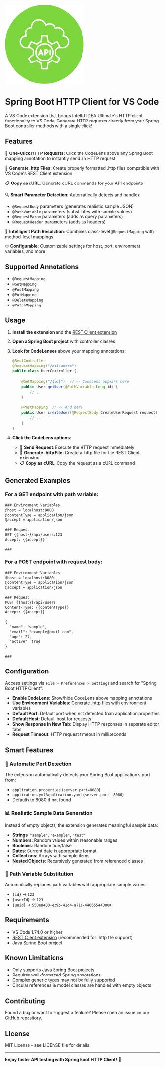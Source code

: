 ![Your Extension Icon](icon/icon.png)
# Spring Boot HTTP Client for VS Code

A VS Code extension that brings IntelliJ IDEA Ultimate's HTTP client functionality to VS Code. Generate HTTP requests directly from your Spring Boot controller methods with a single click!

## Features

🚀 **One-Click HTTP Requests**: Click the CodeLens above any Spring Boot mapping annotation to instantly send an HTTP request

📄 **Generate .http Files**: Create properly formatted .http files compatible with VS Code's REST Client extension

📋 **Copy as cURL**: Generate cURL commands for your API endpoints

🔍 **Smart Parameter Detection**: Automatically detects and handles:
- `@RequestBody` parameters (generates realistic sample JSON)
- `@PathVariable` parameters (substitutes with sample values)
- `@RequestParam` parameters (adds as query parameters)
- `@RequestHeader` parameters (adds as headers)

🎯 **Intelligent Path Resolution**: Combines class-level `@RequestMapping` with method-level mappings

⚙️ **Configurable**: Customizable settings for host, port, environment variables, and more

## Supported Annotations

- `@RequestMapping`
- `@GetMapping`
- `@PostMapping` 
- `@PutMapping`
- `@DeleteMapping`
- `@PatchMapping`

## Usage

1. **Install the extension** and the [REST Client extension](https://marketplace.visualstudio.com/items?itemName=humao.rest-client)

2. **Open a Spring Boot project** with controller classes

3. **Look for CodeLenses** above your mapping annotations:
   ```java
   @RestController
   @RequestMapping("/api/users")
   public class UserController {
       
       @GetMapping("/{id}")  // <- CodeLens appears here
       public User getUser(@PathVariable Long id) {
           // ...
       }
       
       @PostMapping  // <- And here
       public User createUser(@RequestBody CreateUserRequest request) {
           // ...
       }
   }
   ```

4. **Click the CodeLens options**:
   - 🚀 **Send Request**: Execute the HTTP request immediately
   - 📄 **Generate .http File**: Create a .http file for the REST Client extension
   - 📋 **Copy as cURL**: Copy the request as a cURL command

## Generated Examples

### For a GET endpoint with path variable:
```http
### Environment Variables
@host = localhost:8080
@contentType = application/json
@accept = application/json

### Request
GET {{host}}/api/users/123
Accept: {{accept}}

###
```

### For a POST endpoint with request body:
```http
### Environment Variables  
@host = localhost:8080
@contentType = application/json
@accept = application/json

### Request
POST {{host}}/api/users
Content-Type: {{contentType}}
Accept: {{accept}}

{
  "name": "sample",
  "email": "example@email.com",
  "age": 25,
  "active": true
}

###
```

## Configuration

Access settings via `File > Preferences > Settings` and search for "Spring Boot HTTP Client":

- **Enable CodeLens**: Show/hide CodeLens above mapping annotations
- **Use Environment Variables**: Generate .http files with environment variables
- **Default Port**: Default port when not detected from application properties
- **Default Host**: Default host for requests  
- **Show Response in New Tab**: Display HTTP responses in separate editor tabs
- **Request Timeout**: HTTP request timeout in milliseconds

## Smart Features

### 🧠 Automatic Port Detection
The extension automatically detects your Spring Boot application's port from:
- `application.properties` (`server.port=8080`)
- `application.yml`/`application.yaml` (`server.port: 8080`)
- Defaults to 8080 if not found

### 📊 Realistic Sample Data Generation
Instead of empty objects, the extension generates meaningful sample data:
- **Strings**: `"sample"`, `"example"`, `"test"`
- **Numbers**: Random values within reasonable ranges
- **Booleans**: Random true/false
- **Dates**: Current date in appropriate format
- **Collections**: Arrays with sample items
- **Nested Objects**: Recursively generated from referenced classes

### 🔗 Path Variable Substitution
Automatically replaces path variables with appropriate sample values:
- `{id}` → `123`
- `{userId}` → `123` 
- `{uuid}` → `550e8400-e29b-41d4-a716-446655440000`

## Requirements

- VS Code 1.74.0 or higher
- [REST Client extension](https://marketplace.visualstudio.com/items?itemName=humao.rest-client) (recommended for .http file support)
- Java Spring Boot project

## Known Limitations

- Only supports Java Spring Boot projects
- Requires well-formatted Spring annotations
- Complex generic types may not be fully supported
- Circular references in model classes are handled with empty objects

## Contributing

Found a bug or want to suggest a feature? Please open an issue on our [GitHub repository](https://github.com/ayoubtoueti/springboot-http-generator).

## License

MIT License - see LICENSE file for details.

---

**Enjoy faster API testing with Spring Boot HTTP Client!** 🚀